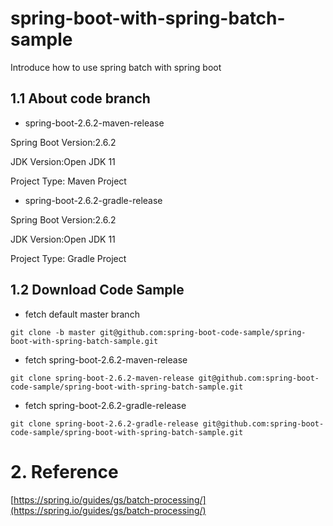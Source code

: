 # spring-boot-with-spring-batch-sample
Introduce how to use spring batch with spring boot
## 1.1 About code branch
- spring-boot-2.6.2-maven-release

Spring Boot Version:2.6.2

JDK Version:Open JDK 11

Project Type: Maven Project

- spring-boot-2.6.2-gradle-release

Spring Boot Version:2.6.2

JDK Version:Open JDK 11

Project Type: Gradle Project

## 1.2 Download Code Sample

- fetch default master branch
```
git clone -b master git@github.com:spring-boot-code-sample/spring-boot-with-spring-batch-sample.git
```
- fetch spring-boot-2.6.2-maven-release
```
git clone spring-boot-2.6.2-maven-release git@github.com:spring-boot-code-sample/spring-boot-with-spring-batch-sample.git
```
- fetch spring-boot-2.6.2-gradle-release
```
git clone spring-boot-2.6.2-gradle-release git@github.com:spring-boot-code-sample/spring-boot-with-spring-batch-sample.git
```
# 2. Reference 

[https://spring.io/guides/gs/batch-processing/](https://spring.io/guides/gs/batch-processing/)


